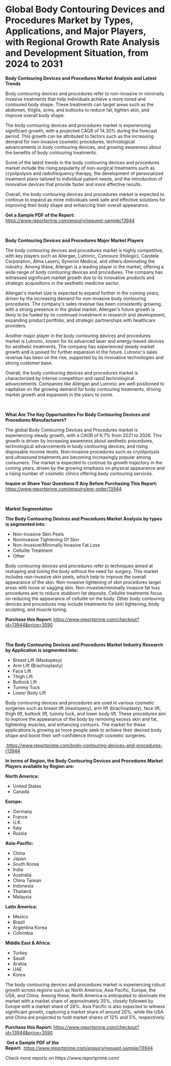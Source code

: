 <p><h1>Global Body Contouring Devices and Procedures Market by Types, Applications, and Major Players, with Regional Growth Rate Analysis and Development Situation, from 2024 to 2031</h1></p><p><strong>Body Contouring Devices and Procedures Market Analysis and Latest Trends</strong></p>
<p><p>Body contouring devices and procedures refer to non-invasive or minimally invasive treatments that help individuals achieve a more toned and contoured body shape. These treatments can target areas such as the abdomen, thighs, arms, and buttocks to reduce fat, tighten skin, and improve overall body shape.</p><p>The body contouring devices and procedures market is experiencing significant growth, with a projected CAGR of 14.30% during the forecast period. This growth can be attributed to factors such as the increasing demand for non-invasive cosmetic procedures, technological advancements in body contouring devices, and growing awareness about the benefits of body contouring treatments.</p><p>Some of the latest trends in the body contouring devices and procedures market include the rising popularity of non-surgical treatments such as cryolipolysis and radiofrequency therapy, the development of personalized treatment plans tailored to individual patient needs, and the introduction of innovative devices that provide faster and more effective results.</p><p>Overall, the body contouring devices and procedures market is expected to continue to expand as more individuals seek safe and effective solutions for improving their body shape and enhancing their overall appearance.</p></p>
<p><strong>Get a Sample PDF of the Report:&nbsp;</strong> <a href="https://www.reportprime.com/enquiry/request-sample/13944">https://www.reportprime.com/enquiry/request-sample/13944</a></p>
<p>&nbsp;</p>
<p><strong>Body Contouring Devices and Procedures Major Market Players</strong></p>
<p><p>The body contouring devices and procedures market is highly competitive, with key players such as Allergan, Lutronic, Cynosure (Hologic), Candela Corporation, Alma Lasers, Syneron Medical, and others dominating the industry. Among these, Allergan is a leading player in the market, offering a wide range of body contouring devices and procedures. The company has witnessed significant market growth due to its innovative products and strategic acquisitions in the aesthetic medicine sector. </p><p>Allergan's market size is expected to expand further in the coming years, driven by the increasing demand for non-invasive body contouring procedures. The company's sales revenue has been consistently growing, with a strong presence in the global market. Allergan's future growth is likely to be fueled by its continued investment in research and development, expanding product portfolio, and strategic partnerships with healthcare providers.</p><p>Another major player in the body contouring devices and procedures market is Lutronic, known for its advanced laser and energy-based devices for aesthetic treatments. The company has experienced steady market growth and is poised for further expansion in the future. Lutronic's sales revenue has been on the rise, supported by its innovative technologies and strong customer base.</p><p>Overall, the body contouring devices and procedures market is characterized by intense competition and rapid technological advancements. Companies like Allergan and Lutronic are well-positioned to capitalize on the growing demand for body contouring treatments, driving market growth and expansion in the years to come.</p></p>
<p>&nbsp;</p>
<p><strong>What Are The Key Opportunities For Body Contouring Devices and Procedures Manufacturers?</strong></p>
<p><p>The global Body Contouring Devices and Procedures market is experiencing steady growth, with a CAGR of 6.7% from 2021 to 2026. This growth is driven by increasing awareness about aesthetic procedures, technological advancements in body contouring devices, and rising disposable income levels. Non-invasive procedures such as cryolipolysis and ultrasound treatments are becoming increasingly popular among consumers. The market is expected to continue its growth trajectory in the coming years, driven by the growing emphasis on physical appearance and a rising number of cosmetic clinics offering body contouring services.</p></p>
<p><strong>Inquire or Share Your Questions If Any Before Purchasing This Report:</strong> <a href="https://www.reportprime.com/enquiry/pre-order/13944">https://www.reportprime.com/enquiry/pre-order/13944</a></p>
<p>&nbsp;</p>
<p><strong>Market Segmentation</strong></p>
<p><strong>The Body Contouring Devices and Procedures Market Analysis by types is segmented into:</strong></p>
<p><ul><li>Non-Invasive Skin Peels</li><li>Noninvasive Tightening Of Skin</li><li>Non-Invasive/Minimally Invasive Fat Loss</li><li>Cellulite Treatment</li><li>Other</li></ul></p>
<p><p>Body contouring devices and procedures refer to techniques aimed at reshaping and toning the body without the need for surgery. This market includes non-invasive skin peels, which help to improve the overall appearance of the skin. Non-invasive tightening of skin procedures target areas with loose or sagging skin. Non-invasive/minimally invasive fat loss procedures aim to reduce stubborn fat deposits. Cellulite treatments focus on reducing the appearance of cellulite on the body. Other body contouring devices and procedures may include treatments for skin tightening, body sculpting, and muscle toning.</p></p>
<p><strong>Purchase this Report:&nbsp;</strong><a href="https://www.reportprime.com/checkout?id=13944&price=3590">https://www.reportprime.com/checkout?id=13944&price=3590</a></p>
<p>&nbsp;</p>
<p><strong>The Body Contouring Devices and Procedures Market Industry Research by Application is segmented into:</strong></p>
<p><ul><li>Breast Lift (Mastopexy)</li><li>Arm Lift (Brachioplasty)</li><li>Face Lift</li><li>Thigh Lift</li><li>Buttock Lift</li><li>Tummy Tuck</li><li>Lower Body Lift</li></ul></p>
<p><p>Body contouring devices and procedures are used in various cosmetic surgeries such as breast lift (mastopexy), arm lift (brachioplasty), face lift, thigh lift, buttock lift, tummy tuck, and lower body lift. These procedures aim to improve the appearance of the body by removing excess skin and fat, tightening muscles, and enhancing contours. The market for these applications is growing as more people seek to achieve their desired body shape and boost their self-confidence through cosmetic surgeries.</p></p>
<p><a href="https://www.reportprime.com/body-contouring-devices-and-procedures-r13944">&nbsp;https://www.reportprime.com/body-contouring-devices-and-procedures-r13944</a></p>
<p><strong>In terms of Region, the Body Contouring Devices and Procedures Market Players available by Region are:</strong></p>
<p>
    <p> <strong> North America: </strong>
        <ul>
            <li>United States</li>
            <li>Canada</li>
        </ul>
        </p> 
    <p> <strong> Europe: </strong>
        <ul>
            <li>Germany</li>
            <li>France</li>
            <li>U.K.</li>
            <li>Italy</li>
            <li>Russia</li>
        </ul>
        </p> 
    <p> <strong> Asia-Pacific: </strong>
        <ul>
            <li>China</li>
            <li>Japan</li>
            <li>South Korea</li>
            <li>India</li>
            <li>Australia</li>
            <li>China Taiwan</li>
            <li>Indonesia</li>
            <li>Thailand</li>
            <li>Malaysia</li>
        </ul>
        </p> 
    <p> <strong> Latin America: </strong>
        <ul>
            <li>Mexico</li>
            <li>Brazil</li>
            <li>Argentina Korea</li>
            <li>Colombia</li>
        </ul>
        </p> 
    <p> <strong> Middle East & Africa: </strong>
        <ul>
            <li>Turkey</li>
            <li>Saudi</li>
            <li>Arabia</li>
            <li>UAE</li>
            <li>Korea</li>
        </ul>
    </p>
    </p>
<p><p>The body contouring devices and procedures market is experiencing robust growth across regions such as North America, Asia Pacific, Europe, the USA, and China. Among these, North America is anticipated to dominate the market with a market share of approximately 35%, closely followed by Europe with a market share of 28%. Asia Pacific is also expected to witness significant growth, capturing a market share of around 20%, while the USA and China are projected to hold market shares of 12% and 5%, respectively.</p></p>
<p><strong>Purchase this Report: </strong><a href="https://www.reportprime.com/checkout?id=13944&price=3590">https://www.reportprime.com/checkout?id=13944&price=3590</a></p>
<p>&nbsp;<strong>Get a Sample PDF of the Report:&nbsp;&nbsp;</strong><a href="https://www.reportprime.com/enquiry/request-sample/13944">https://www.reportprime.com/enquiry/request-sample/13944</a></p>
<p><strong></strong></p>
<p>Check more reports on https://www.reportprime.com/</p>